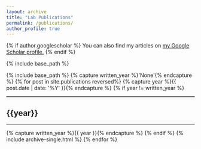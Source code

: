 ```yaml
---
layout: archive
title: "Lab Publications"
permalink: /publications/
author_profile: true
---
```


{% if author.googlescholar %}
  You can also find my articles on <u><a href="{{author.googlescholar}}">my Google Scholar profile</a>.</u>
{% endif %}

{% include base_path %}

{% include base_path %} {% capture written_year %}'None'{% endcapture %} {% for post in site.publications reversed%} {% capture year %}{{ post.date | date: '%Y' }}{% endcapture %} {% if year != written_year %}
<hr style="height:2px;border:none;color:#333;background-color:#333;" />
<h2>{{year}} </h2>
<hr>
{% capture written_year %}{{ year }}{% endcapture %} {% endif %} {% include archive-single.html %} {% endfor %} 
